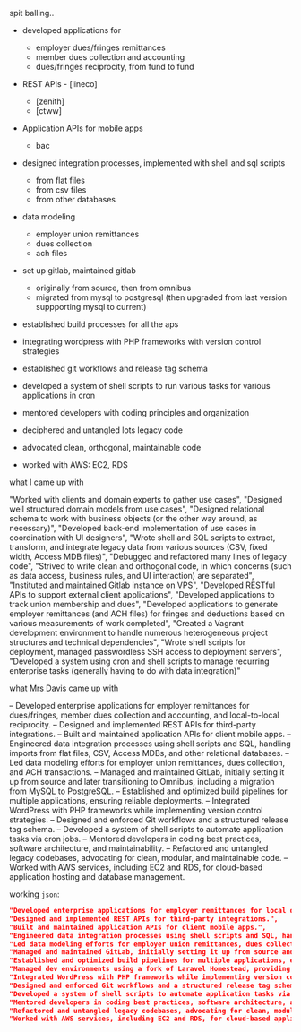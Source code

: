 spit balling..

- developed applications for
  - employer dues/fringes remittances
  - member dues collection and accounting
  - dues/fringes reciprocity, from fund to fund

- REST APIs - [lineco]
  - [zenith]
  - [ctww]

- Application APIs for mobile apps
  - bac

- designed integration processes, implemented with shell and sql scripts
  - from flat files
  - from csv files
  - from other databases

- data modeling
  - employer union remittances
  - dues collection
  - ach files

- set up gitlab, maintained gitlab
  - originally from source, then from omnibus
  - migrated from mysql to postgresql (then upgraded from last version suppporting mysql to current)

- established build processes for all the aps

- integrating wordpress with PHP frameworks with version control strategies

- established git workflows and release tag schema

- developed a system of shell scripts to run various tasks for various applications in cron

- mentored developers with coding principles and organization
- deciphered and untangled lots legacy code

- advocated clean, orthogonal, maintainable code

- worked with AWS: EC2, RDS

what I came up with

"Worked with clients and domain experts to gather use cases",
"Designed well structured domain models from use cases",
"Designed relational schema to work with business objects (or the other way around, as necessary)",
"Developed back-end implementation of use cases in coordination with UI designers",
"Wrote shell and SQL scripts to extract, transform, and integrate legacy data from various sources (CSV, fixed width, Access MDB files)",
"Debugged and refactored many lines of legacy code",
"Strived to write clean and orthogonal code, in which concerns (such as data access, business rules, and UI interaction) are separated",
"Instituted and maintained Gitlab instance on VPS",
"Developed RESTful APIs to support external client applications",
"Developed applications to track union membership and dues",
"Developed applications to generate employer remittances (and ACH files) for fringes and deductions based on various measurements of work completed",
"Created a Vagrant development environment to handle numerous heterogeneous project structures and technical dependencies",
"Wrote shell scripts for deployment, managed passwordless SSH access to deployment servers",
"Developed a system using cron and shell scripts to manage recurring enterprise tasks (generally having to do with data integration)"

what [Mrs Davis](https://chatgpt.com/c/679a9a6e-d854-8012-88ea-f7f026a4911a) came up with

– Developed enterprise applications for employer remittances for dues/fringes, member dues collection
and accounting, and local-to-local reciprocity.
– Designed and implemented REST APIs for third-party integrations.
– Built and maintained application APIs for client mobile apps.
– Engineered data integration processes using shell scripts and SQL, handling imports from flat files,
CSV, Access MDBs, and other relational databases.
– Led data modeling efforts for employer union remittances, dues collection, and ACH transactions.
– Managed and maintained GitLab, initially setting it up from source and later transitioning to Omnibus,
including a migration from MySQL to PostgreSQL.
– Established and optimized build pipelines for multiple applications, ensuring reliable deployments.
– Integrated WordPress with PHP frameworks while implementing version control strategies.
– Designed and enforced Git workflows and a structured release tag schema.
– Developed a system of shell scripts to automate application tasks via cron jobs.
– Mentored developers in coding best practices, software architecture, and maintainability.
– Refactored and untangled legacy codebases, advocating for clean, modular, and maintainable code.
– Worked with AWS services, including EC2 and RDS, for cloud-based application hosting and database
management.

working `json`:

```json
"Developed enterprise applications for employer remittances for local dues \& fringes, local-to-local reciprocity, and member dues collection and accounting.",
"Designed and implemented REST APIs for third-party integrations.",
"Built and maintained application APIs for client mobile apps.",
"Engineered data integration processes using shell scripts and SQL, handling imports from flat files, CSV, Access MDBs, and other relational databases.",
"Led data modeling efforts for employer union remittances, dues collection, and ACH transactions.",
"Managed and maintained GitLab, initially setting it up from source and later transitioning to Omnibus including a migration from MySQL to PostgreSQL.",
"Established and optimized build pipelines for multiple applications, ensuring reliable deployments.",
"Managed dev environments using a fork of Laravel Homestead, providing IaC and IaS scripts to get devs up and running with a wide variety of legacy applications",
"Integrated WordPress with PHP frameworks while implementing version control strategies.",
"Designed and enforced Git workflows and a structured release tag schema.",
"Developed a system of shell scripts to automate application tasks via cron jobs.",
"Mentored developers in coding best practices, software architecture, and maintainability.",
"Refactored and untangled legacy codebases, advocating for clean, modular, and maintainable code.",
"Worked with AWS services, including EC2 and RDS, for cloud-based application hosting and database management."
```
